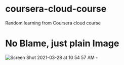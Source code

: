 # coursera-cloud-course
Random learning from Coursera cloud course


# No Blame, just plain Image
![Screen Shot 2021-03-28 at 10 54 57 AM](https://user-images.githubusercontent.com/34561854/120905419-bee95c00-c606-11eb-9286-00a7bb5257de.png)
                       -
